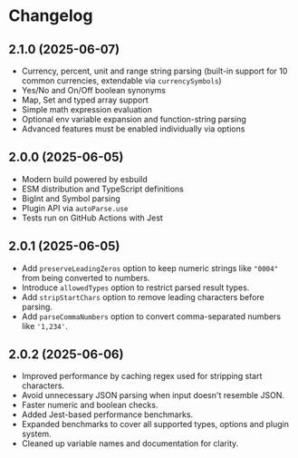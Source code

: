 # Changelog

## 2.1.0 (2025-06-07)

- Currency, percent, unit and range string parsing (built-in support for 10 common currencies, extendable via `currencySymbols`)
- Yes/No and On/Off boolean synonyms
- Map, Set and typed array support
- Simple math expression evaluation
- Optional env variable expansion and function-string parsing
- Advanced features must be enabled individually via options

## 2.0.0 (2025-06-05)

- Modern build powered by esbuild
- ESM distribution and TypeScript definitions
- BigInt and Symbol parsing
- Plugin API via `autoParse.use`
- Tests run on GitHub Actions with Jest

## 2.0.1 (2025-06-05)

- Add `preserveLeadingZeros` option to keep numeric strings like `"0004"` from
  being converted to numbers.
- Introduce `allowedTypes` option to restrict parsed result types.
- Add `stripStartChars` option to remove leading characters before parsing.
- Add `parseCommaNumbers` option to convert comma-separated numbers like `'1,234'`.

## 2.0.2 (2025-06-06)


- Improved performance by caching regex used for stripping start characters.
- Avoid unnecessary JSON parsing when input doesn't resemble JSON.
- Faster numeric and boolean checks.
- Added Jest-based performance benchmarks.
- Expanded benchmarks to cover all supported types, options and plugin system.
- Cleaned up variable names and documentation for clarity.
